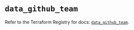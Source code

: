# `data_github_team`

Refer to the Terraform Registry for docs: [`data_github_team`](https://registry.terraform.io/providers/integrations/github/6.2.2/docs/data-sources/team).
